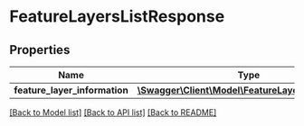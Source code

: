 # FeatureLayersListResponse

## Properties
Name | Type | Description | Notes
------------ | ------------- | ------------- | -------------
**feature_layer_information** | [**\Swagger\Client\Model\FeatureLayerInformation[]**](FeatureLayerInformation.md) |  | [optional] 

[[Back to Model list]](../../README.md#documentation-for-models) [[Back to API list]](../../README.md#documentation-for-api-endpoints) [[Back to README]](../../README.md)

